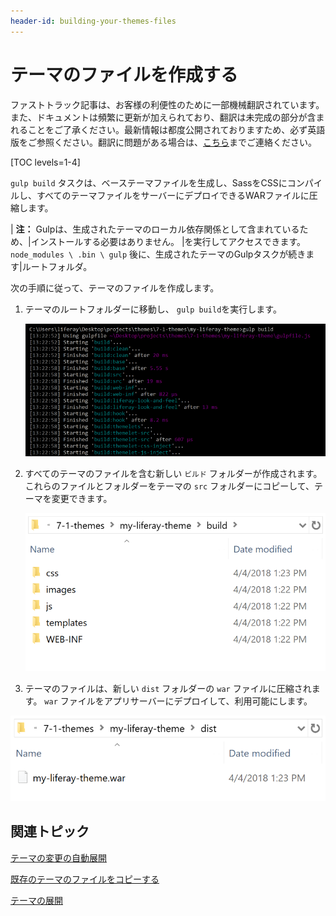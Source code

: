```yaml
---
header-id: building-your-themes-files
---
```


# テーマのファイルを作成する

<p class="alert alert-info"><span class="wysiwyg-color-blue120">ファストトラック記事は、お客様の利便性のために一部機械翻訳されています。また、ドキュメントは頻繁に更新が加えられており、翻訳は未完成の部分が含まれることをご了承ください。最新情報は都度公開されておりますため、必ず英語版をご参照ください。翻訳に問題がある場合は、<a href="mailto:support-content-jp@liferay.com">こちら</a>までご連絡ください。</span></p>

[TOC levels=1-4]

`gulp build` タスクは、ベーステーマファイルを生成し、SassをCSSにコンパイルし、すべてのテーマファイルをサーバーにデプロイできるWARファイルに圧縮します。

| **注：** Gulpは、生成されたテーマのローカル依存関係として含まれているため、|インストールする必要はありません。 |を実行してアクセスできます。 `node_modules \ .bin \ gulp` 後に、生成されたテーマのGulpタスクが続きます|ルートフォルダ。

次の手順に従って、テーマのファイルを作成します。

1.  テーマのルートフォルダーに移動し、 `gulp build`を実行します。

    ![図1： <code>gulp build</code> タスクを実行して、テーマのファイルをビルドします。](../../../../images/theme-dev-building-themes-gulp-build.png)

2.  すべてのテーマのファイルを含む新しい `ビルド` フォルダーが作成されます。 これらのファイルとフォルダーをテーマの `src` フォルダーにコピーして、テーマを変更できます。

    ![図2：ビルドフォルダーには、テーマのすべてのファイルが含まれます。](../../../../images/theme-dev-building-themes-build-folder.png)

3.  テーマのファイルは、新しい `dist` フォルダーの `war` ファイルに圧縮されます。 `war` ファイルをアプリサーバーにデプロイして、利用可能にします。

![図3：distフォルダーにはテーマのWARファイルが含まれています。](../../../../images/theme-dev-building-themes-dist-folder.png)

## 関連トピック

[テーマの変更の自動展開](/docs/7-1/tutorials/-/knowledge_base/t/automatically-deploying-theme-changes)

[既存のテーマのファイルをコピーする](/docs/7-1/tutorials/-/knowledge_base/t/copying-an-existing-themes-files)

[テーマの展開](/docs/7-1/tutorials/-/knowledge_base/t/deploying-your-theme)

